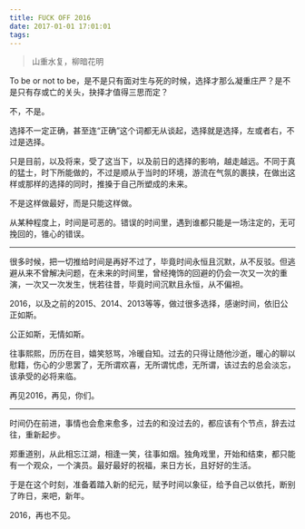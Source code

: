 ```yaml
---
title: FUCK OFF 2016
date: 2017-01-01 17:01:01
tags:
---
```




> 山重水复，柳暗花明



To be or not to be，是不是只有面对生与死的时候，选择才那么凝重庄严？是不是只有存或亡的关头，抉择才值得三思而定？

不，不是。

选择不一定正确，甚至连“正确”这个词都无从谈起，选择就是选择，左或者右，不过是选择。

只是目前，以及将来，受了这当下，以及前日的选择的影响，越走越远。不同于真的猛士，时下所能做的，不过是顺从于当时的环境，游流在气氛的裹挟，在做出这样或那样的选择的同时，推搡于自己所塑成的未来。

不是这样做最好，而是只能这样做。

从某种程度上，时间是可恶的。错误的时间里，遇到谁都只能是一场注定的，无可挽回的，锥心的错误。

------

很多时候，把一切推给时间是再好不过了，毕竟时间永恒且沉默，从不反驳。但逃避从来不曾解决问题，在未来的时间里，曾经掩饰的回避的仍会一次又一次的重演，一次又一次发生，恍若往昔，毕竟时间沉默且永恒，从不偏袒。

2016，以及之前的2015、2014、2013等等，做过很多选择，感谢时间，依旧公正如斯。

公正如斯，无情如斯。

往事熙熙，历历在目，嬉笑怒骂，冷暖自知。过去的只得让随他沙逝，暖心的聊以慰籍，伤心的少思罢了，无所谓欢喜，无所谓忧虑，无所谓，该过去的总会淡忘，该承受的必将来临。

再见2016，再见，你们。

------

时间仍在前进，事情也会愈来愈多，过去的和没过去的，都应该有个节点，辞去过往，重新起步。

郑重道别，从此相忘江湖，相逢一笑，往事如烟。独角戏里，开始和结束，都只能有一个观众，一个演员。最好最好的祝福，来日方长，且好好的生活。

于是在这个时刻，准备着踏入新的纪元，赋予时间以象征，给予自己以依托，断别了昨日，来吧，新年。

2016，再也不见。